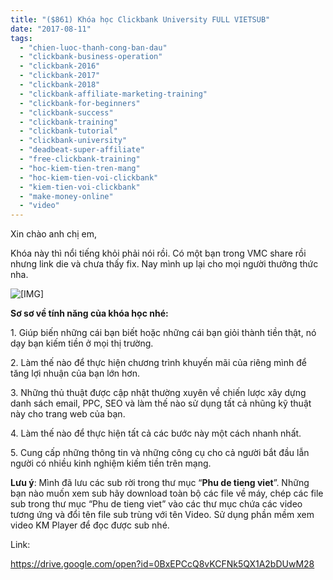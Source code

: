 ```yaml
---
title: "($861) Khóa học Clickbank University FULL VIETSUB"
date: "2017-08-11"
tags: 
  - "chien-luoc-thanh-cong-ban-dau"
  - "clickbank-business-operation"
  - "clickbank-2016"
  - "clickbank-2017"
  - "clickbank-2018"
  - "clickbank-affiliate-marketing-training"
  - "clickbank-for-beginners"
  - "clickbank-success"
  - "clickbank-training"
  - "clickbank-tutorial"
  - "clickbank-university"
  - "deadbeat-super-affiliate"
  - "free-clickbank-training"
  - "hoc-kiem-tien-tren-mang"
  - "hoc-kiem-tien-voi-clickbank"
  - "kiem-tien-voi-clickbank"
  - "make-money-online"
  - "video"
---
```


Xin chào anh chị em,

Khóa này thì nổi tiếng khỏi phải nói rồi. Có một bạn trong VMC share rồi nhưng link die và chưa thấy fix. Nay mình up lại cho mọi người thưởng thức nha.

![[​IMG]](/assets/images/clickbank_university.png) ​

**Sơ sơ về tính năng của khóa học nhé:**

1\. Giúp biến những cái bạn biết hoặc những cái bạn giỏi thành tiền thật, nó dạy bạn kiếm tiền ở mọi thị trường.

2\. Làm thế nào để thực hiện chương trình khuyến mãi của riêng mình để tăng lợi nhuận của bạn lớn hơn.

3\. Những thủ thuật được cập nhật thường xuyên về chiến lược xây dựng danh sách email, PPC, SEO và làm thế nào sử dụng tất cả nhũng kỹ thuật này cho trang web của bạn.

4\. Làm thế nào để thực hiện tất cả các bước này một cách nhanh nhất.

5\. Cung cấp những thông tin và những công cụ cho cả người bắt đầu lẫn người có nhiều kinh nghiệm kiếm tiền trên mạng.

**Lưu ý**: Mình đã lưu các sub rời trong thư mục “**Phu de tieng viet**”. Những bạn nào muốn xem sub hãy download toàn bộ các file về máy, chép các file sub trong thư mục “Phu de tieng viet” vào các thư mục chứa các video tương ứng và đổi tên file sub trùng với tên Video. Sử dụng phần mềm xem video KM Player để đọc được sub nhé.

Link:

<https://drive.google.com/open?id=0BxEPCcQ8vKCFNk5QX1A2bDUwM28>
